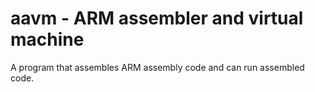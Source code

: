 # aavm - ARM assembler and virtual machine

A program that assembles ARM assembly code and can run assembled code.
